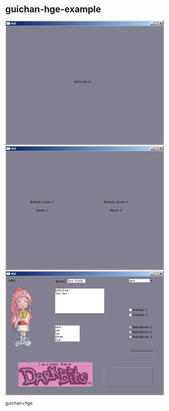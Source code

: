 guichan-hge-example
===================

![HelloWorld](http://github.com/ascetic85/guichan-hge-example/raw/master/helloworld.png)
![Action](http://github.com/ascetic85/guichan-hge-example/raw/master/action.png)
![Widget](http://github.com/ascetic85/guichan-hge-example/raw/master/widget.png)

guichan+hge
